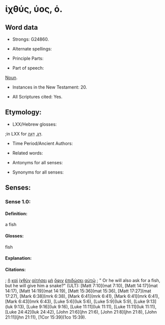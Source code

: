 # ἰχθύς, ύος, ὁ.

<!-- Status: S3=Needs2ndReview -->
<!-- Lexica used for edits: BDAG, LN, FFM, A-S  -->

## Word data

* Strongs: G24860.

* Alternate spellings:

* Principle Parts: 

* Part of speech: 

[Noun](http://ugg.readthedocs.io/en/latest/noun.html).

* Instances in the New Testament: 20.

* All Scriptures cited: Yes.

## Etymology: 

* LXX/Hebrew glosses: 

;in LXX for [דָּג](//en-uhal/H1709), [דָּגָה](//en-uhal/H1710).

* Time Period/Ancient Authors: 

* Related words: 

* Antonyms for all senses:

* Synonyms for all senses: 

## Senses:

### Sense  1.0: 

#### Definition: 

a fish

#### Glosses: 

fish

#### Explanation: 

#### Citations: 

; [ἢ](../G22280/01.md) [καὶ](../G25320/01.md) [ἰχθὺν](../G24860/01.md) [αἰτήσει](../G01540/01.md) [μὴ](../G33610/01.md) [ὄφιν](../G37890/01.md) [ἐπιδώσει](../G19290/01.md) [αὐτῷ](../G08460/01.md)
; " Or he will also ask for a fish, but he will give him a snake?" (ULT): 
[Matt 7:10](mat 7:10), [Matt 14:17](mat 14:17), [Matt 14:19](mat 14:19), [Matt 15:36](mat 15:36), [Matt 17:27](mat 17:27), [Mark 6:38](mrk 6:38), [Mark 6:41](mrk 6:41), [Mark 6:41](mrk 6:41), [Mark 6:43](mrk 6:43), [Luke 5:6](luk 5:6), [Luke 5:9](luk 5:9), [Luke 9:13](luk 9:13), [Luke 9:16](luk 9:16), [Luke 11:11](luk 11:11), [Luke 11:11](luk 11:11), [Luke 24:42](luk 24:42), [John 21:6](jhn 21:6), [John 21:8](jhn 21:8), [John 21:11](jhn 21:11), [1Cor 15:39](1co 15:39).

